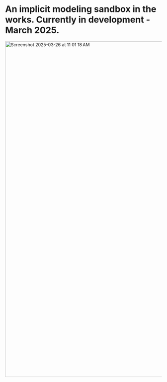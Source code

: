 # An implicit modeling sandbox in the works. Currently in development - March 2025.

<img width="1081" alt="Screenshot 2025-03-26 at 11 01 18 AM" src="https://github.com/user-attachments/assets/44af74a4-b863-45f7-8a12-131b5024b9bf" />
